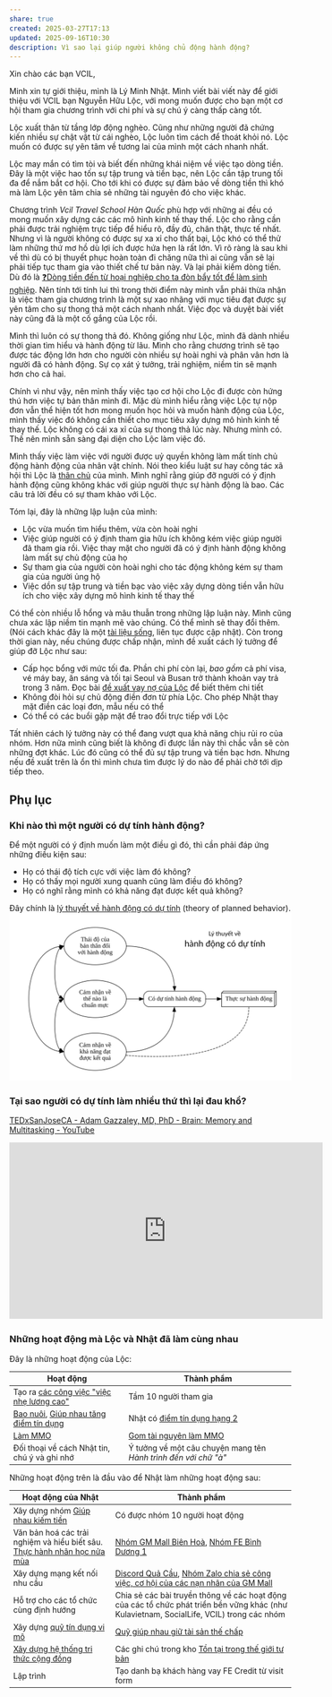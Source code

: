 ```yaml
---
share: true
created: 2025-03-27T17:13
updated: 2025-09-16T10:30
description: Vì sao lại giúp người không chủ động hành động?
---
```

Xin chào các bạn VCIL,

Minh xin tự giới thiệu, mình là Lý Minh Nhật. Mình viết bài viết này để giới thiệu với VCIL bạn Nguyễn Hữu Lộc, với mong muốn được cho bạn một cơ hội tham gia chương trình với chi phí và sự chú ý càng thấp càng tốt.

Lộc xuất thân từ tầng lớp động nghèo. Cũng như những người đã chứng kiến nhiều sự chật vật từ cái nghèo, Lộc luôn tìm cách để thoát khỏi nó. Lộc muốn có được sự yên tâm về tương lai của mình một cách nhanh nhất.

Lộc may mắn có tìm tòi và biết đến những khái niệm về việc tạo dòng tiền. Đây là một việc hao tốn sự tập trung và tiền bạc, nên Lộc cần tập trung tối đa để nắm bắt cơ hội. Cho tới khi có được sự đảm bảo về dòng tiền thì khó mà làm Lộc yên tâm chia sẻ những tài nguyên đó cho việc khác.

Chương trình *Vcil Travel School Hàn Quốc* phù hợp với những ai đều có mong muốn xây dựng các các mô hình kinh tế thay thế. Lộc cho rằng cần phải được trải nghiệm trực tiếp để hiểu rõ, đầy đủ, chân thật, thực tế nhất. Nhưng vì là người không có được sự xa xỉ cho thất bại, Lộc khó có thể thử làm những thứ mơ hồ dù lợi ích được hứa hẹn là rất lớn. Vì rõ ràng là sau khi về thì dù có bị thuyết phục hoàn toàn đi chăng nữa thì ai cũng vẫn sẽ lại phải tiếp tục tham gia vào thiết chế tư bản này. Và lại phải kiếm dòng tiền. Dù đó là [❓Dòng tiền đến từ hoại nghiệp cho ta đòn bẩy tốt để làm sinh nghiệp](../../%E2%9A%A1Hi%E1%BB%83u%20bi%E1%BA%BFt%20s%C3%A2u/Ph%C3%A1t%20tri%E1%BB%83n%20b%E1%BB%81n%20v%E1%BB%AFng.%20C%C3%A1c%20n%E1%BB%81n%20kinh%20t%E1%BA%BF%20thay%20th%E1%BA%BF/%E2%9D%93D%C3%B2ng%20ti%E1%BB%81n%20%C4%91%E1%BA%BFn%20t%E1%BB%AB%20ho%E1%BA%A1i%20nghi%E1%BB%87p%20cho%20ta%20%C4%91%C3%B2n%20b%E1%BA%A9y%20t%E1%BB%91t%20%C4%91%E1%BB%83%20l%C3%A0m%20sinh%20nghi%E1%BB%87p.md). Nên tính tới tính lui thì trong thời điểm này mình vẫn phải thừa nhận là việc tham gia chương trình là một sự xao nhãng với mục tiêu đạt được sự yên tâm cho sự thong thả một cách nhanh nhất. Việc đọc và duyệt bài viết này cũng đã là một cố gắng của Lộc rồi. 

Mình thì luôn có sự thong thả đó. Không giống như Lộc, mình đã dành nhiều thời gian tìm hiểu và hành động từ lâu. Mình cho rằng chương trình sẽ tạo được tác động lớn hơn cho người còn nhiều sự hoài nghi và phân vân hơn là người đã có hành động. Sự cọ xát ý tưởng, trải nghiệm, niềm tin sẽ mạnh hơn cho cả hai.

Chính vì như vậy, nên mình thấy việc tạo cơ hội cho Lộc đi được còn hứng thú hơn việc tự bản thân mình đi. Mặc dù mình hiểu rằng việc Lộc tự nộp đơn vẫn thể hiện tốt hơn mong muốn học hỏi và muốn hành động của Lộc, mình thấy việc đó không cần thiết cho mục tiêu xây dựng mô hình kinh tế thay thế. Lộc không có cái xa xỉ của sự thong thả lúc này. Nhưng mình có. Thế nên mình sẵn sàng đại diện cho Lộc làm việc đó. 

Mình thấy việc làm việc với người được uỷ quyền không làm mất tính chủ động hành động của nhân vật chính. Nói theo kiểu luật sư hay công tác xã hội thì Lộc là [thân chủ](https://luatvandiendich.wordpress.com/2018/08/19/than-chu-nghia-la-gi/) của mình. Mình nghĩ rằng giúp đỡ người có ý định hành động cũng không khác với giúp người thực sự hành động là bao. Các câu trả lời đều có sự tham khảo với Lộc. 

Tóm lại, đây là những lập luận của mình:
- Lộc vừa muốn tìm hiểu thêm, vừa còn hoài nghi
- Việc giúp người có ý định tham gia hữu ích không kém việc giúp người đã tham gia rồi. Việc thay mặt cho người đã có ý định hành động không làm mất sự chủ động của họ
- Sự tham gia của người còn hoài nghi cho tác động không kém sự tham gia của người ủng hộ
- Việc dồn sự tập trung và tiền bạc vào việc xây dựng dòng tiền vẫn hữu ích cho việc xây dựng mô hình kinh tế thay thế

Có thể còn nhiều lỗ hổng và mâu thuẫn trong những lập luận này. Mình cũng chưa xác lập niềm tin mạnh mẽ vào chúng. Có thể mình sẽ thay đổi thêm. (Nói cách khác đây là một [tài liệu sống](https://en.wikipedia.org/wiki/Living_document), liên tục được cập nhật). Còn trong thời gian này, nếu chúng được chấp nhận, mình đề xuất cách lý tưởng để giúp đỡ Lộc như sau:
- Cấp học bổng với mức tối đa. Phần chi phí còn lại, *bao gồm* cả phí visa, vé máy bay, ăn sáng và tối tại Seoul và Busan trở thành khoản vay trả trong 3 năm. Đọc bài [đề xuất vay nợ của Lộc](../Gi%C3%BAp%20nhau%20tho%C3%A1t%20n%E1%BB%A3/Ng%C6%B0%E1%BB%9Di%20th%E1%BB%A5%20h%C6%B0%E1%BB%9Fng/Nguy%E1%BB%85n%20H%E1%BB%AFu%20L%E1%BB%99c/%C4%90%E1%BB%81%20xu%E1%BA%A5t%20vay%20n%E1%BB%A3.md) để biết thêm chi tiết
- Không đòi hỏi sự chủ động điền đơn từ phía Lộc. Cho phép Nhật thay mặt điền các loại đơn, mẫu nếu có thể
- Có thể có các buổi gặp mặt để trao đổi trực tiếp với Lộc


Tất nhiên cách lý tưởng này có thể đang vượt qua khả năng chịu rủi ro của nhóm. Hơn nữa mình cũng biết là không đi được lần này thì chắc vẫn sẽ còn những đợt khác. Lúc đó cũng có thể đủ sự tập trung và tiền bạc hơn. Nhưng nếu đề xuất trên là ổn thì mình chưa tìm được lý do nào để phải chờ tới dịp tiếp theo. 

## Phụ lục
### Khi nào thì một người có dự tính hành động?
Để một người có ý định muốn làm một điều gì đó, thì cần phải đáp ứng những điều kiện sau: 
- Họ có thái độ tích cực với việc làm đó không? 
- Họ có thấy mọi người xung quanh cũng làm điều đó không? 
- Họ có nghĩ rằng mình có khả năng đạt được kết quả không? 

Đây chính là [lý thuyết về hành động có dự tính](https://vi.wikipedia.org/wiki/Lý_thuyết_hành_vi_có_kế_hoạch%23) (theory of planned behavior).
![Lý thuyết về hành động có dự tính.svg](../../assets/attachments/L%C3%BD%20thuy%E1%BA%BFt%20v%E1%BB%81%20h%C3%A0nh%20%C4%91%E1%BB%99ng%20c%C3%B3%20d%E1%BB%B1%20t%C3%ADnh.svg)

### Tại sao người có dự tính làm nhiều thứ thì lại đau khổ?
[TEDxSanJoseCA - Adam Gazzaley, MD, PhD - Brain: Memory and Multitasking - YouTube](https://youtu.be/tiANn5PZ4BI?si=Q4LpGinfogPfr8yU)
<iframe width="560" height="315" src="https://www.youtube.com/embed/tiANn5PZ4BI?si=qH-ENIixsDs4-5fz" title="YouTube video player" frameborder="0" allow="accelerometer; autoplay; clipboard-write; encrypted-media; gyroscope; picture-in-picture; web-share" referrerpolicy="strict-origin-when-cross-origin" allowfullscreen></iframe>

### Những hoạt động mà Lộc và Nhật đã làm cùng nhau
Đây là những hoạt động của Lộc:

| Hoạt động                                                                        | Thành phẩm                                                                                           |
| -------------------------------------------------------------------------------- | ---------------------------------------------------------------------------------------------------- |
| Tạo ra [ các công việc "việc nhẹ lương cao"](../../%F0%9F%93%9CT%C3%A0i%20nguy%C3%AAn/%C3%9D%20t%C6%B0%E1%BB%9Fng%20ki%E1%BA%BFm%20ti%E1%BB%81n/%C3%9D%20t%C6%B0%E1%BB%9Fng/C%C3%B4ng%20vi%E1%BB%87c%20th%E1%BB%9Di%20v%E1%BB%A5,%20c%E1%BB%99ng%20t%C3%A1c%20vi%C3%AAn/index.md) | Tầm 10 người tham gia                                                                                |
| [Bao nuôi](../../%F0%9F%93%9CT%C3%A0i%20nguy%C3%AAn/Qu%C3%A0%20t%E1%BA%B7ng/Bao%20nu%C3%B4i/index.md), [Giúp nhau tăng điểm tín dụng](../Gi%C3%BAp%20nhau%20tho%C3%A1t%20n%E1%BB%A3/C%C3%B4ng%20vi%E1%BB%87c/Gi%C3%BAp%20nhau%20t%C4%83ng%20%C4%91i%E1%BB%83m%20t%C3%ADn%20d%E1%BB%A5ng.md)                                                 | Nhật có [điểm tín dụng hạng 2](../Gi%C3%BAp%20nhau%20tho%C3%A1t%20n%E1%BB%A3/Ng%C6%B0%E1%BB%9Di%20th%E1%BB%A5%20h%C6%B0%E1%BB%9Fng/L%C3%BD%20Minh%20Nh%E1%BA%ADt/C%C3%A1c%20kho%E1%BA%A3n%20t%C3%A0i%20s%E1%BA%A3n%20v%C3%A0%20kho%E1%BA%A3n%20n%E1%BB%A3%20Nh%E1%BA%ADt%20%C4%91%E1%BB%A9ng%20t%C3%AAn%20(phi%C3%AAn%20b%E1%BA%A3n%20cho%20b%E1%BA%A1n%20b%C3%A8).md) |
| [Làm MMO](../../%E2%9A%A1Hi%E1%BB%83u%20bi%E1%BA%BFt%20s%C3%A2u/Ki%E1%BA%BFm%20ti%E1%BB%81n/T%E1%BB%B1%20%C4%91%E1%BA%A7u%20t%C6%B0/Ki%E1%BA%BFm%20ti%E1%BB%81n%20tr%E1%BB%B1c%20tuy%E1%BA%BFn%20(MMO)/index.md)                                          | [Gom tài nguyên làm MMO](../T%E1%BA%A1o%20thu%20nh%E1%BA%ADp%20th%E1%BB%A5%20%C4%91%E1%BB%99ng/Gom%20t%C3%A0i%20nguy%C3%AAn%20l%C3%A0m%20MMO.md)                                                                           |
| Đối thoại về cách Nhật tin, chú ý và ghi nhớ                                     | Ý tưởng về một câu chuyện mang tên *Hành trình đến với chữ "à"*                                      |

Những hoạt động trên là đầu vào để Nhật làm những hoạt động sau:

| Hoạt động của Nhật                                                                                             | Thành phẩm                                                                                                                                                    |
| -------------------------------------------------------------------------------------------------------------- | ------------------------------------------------------------------------------------------------------------------------------------------------------------- |
| Xây dựng nhóm [Giúp nhau kiếm tiền](../Gi%C3%BAp%20nhau%20ki%E1%BA%BFm%20ti%E1%BB%81n/index.md)                                                                          | Có được nhóm 10 người hoạt động                                                                                                                               |
| Văn bản hoá các trải nghiệm và hiểu biết sâu. [Thực hành nhân học nửa mùa](https://doi-thoai.deno.dev/aC.6c.1) | [Nhóm GM Mall Biên Hoà](../Gi%C3%BAp%20nhau%20ki%E1%BA%BFm%20ti%E1%BB%81n/Ch%E1%BA%A1y%20ch%E1%BB%89%20ti%C3%AAu%20cho%20nh%C3%A2n%20vi%C3%AAn%20c%C3%B4ng%20ty/Ch%C6%A1i%20ch%C3%ADnh%20s%C3%A1ch/T%C3%A0i%20li%E1%BB%87u%20v%E1%BB%81%20t%E1%BB%ABng%20c%C3%B4ng%20ty/GM%20Mall/Nh%C3%B3m%20Bi%C3%AAn%20Ho%C3%A0.md), [Nhóm FE Bình Dương 1](../Gi%C3%BAp%20nhau%20ki%E1%BA%BFm%20ti%E1%BB%81n/Ch%E1%BA%A1y%20ch%E1%BB%89%20ti%C3%AAu%20cho%20nh%C3%A2n%20vi%C3%AAn%20c%C3%B4ng%20ty/Ch%C6%A1i%20ch%C3%ADnh%20s%C3%A1ch/T%C3%A0i%20li%E1%BB%87u%20v%E1%BB%81%20t%E1%BB%ABng%20c%C3%B4ng%20ty/FE%20Credit/Nh%C3%B3m%20B%C3%ACnh%20D%C6%B0%C6%A1ng%201.md)                                                                         |
| Xây dựng mạng kết nối nhu cầu                                                                                  | [Discord Quả Cầu](https://doi-thoai.deno.dev/discordQC.6c.1), [Nhóm Zalo chia sẻ công việc, cơ hội của các nạn nhân của GM Mall](https://zalo.me/g/ojezyd465) |
| Hỗ trợ cho các tổ chức cùng định hướng                                                                         | Chia sẻ các bài truyền thông về các hoạt động của các tổ chức phát triển bền vững khác (như Kulavietnam, SocialLife, VCIL) trong các nhóm                     |
| Xây dựng [quỹ tín dụng vi mô](../Gi%C3%BAp%20nhau%20tho%C3%A1t%20n%E1%BB%A3/Qu%E1%BB%B9/Ng%C3%A2n%20h%C3%A0ng%20mini%20v%C3%A0%20m%E1%BA%A1ng%20l%C6%B0%E1%BB%9Bi%20cho%20vay%20ngang%20h%C3%A0ng.md)                                | [Quỹ giúp nhau giữ tài sản thế chấp](../Gi%C3%BAp%20nhau%20tho%C3%A1t%20n%E1%BB%A3/Qu%E1%BB%B9/Qu%E1%BB%B9%20gi%C3%BAp%20nhau%20gi%E1%BB%AF%20t%C3%A0i%20s%E1%BA%A3n%20th%E1%BA%BF%20ch%E1%BA%A5p.md)                                                                                                                        |
| [Xây dựng hệ thống tri thức cộng đồng](https://doi-thoai.deno.dev/of.6c.1)                                     | Các ghi chú trong kho [Tồn tại trong thế giới tư bản](../../index.md)                                                                                   |
| Lập trình                                                                                                      | Tạo danh bạ khách hàng vay FE Credit từ visit form                                                                                                            |
